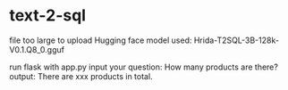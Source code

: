 # text-2-sql
file too large to upload
Hugging face model used: 
Hrida-T2SQL-3B-128k-V0.1.Q8_0.gguf

run flask with app.py
input your question: How many products are there?
output: There are xxx products in total.
